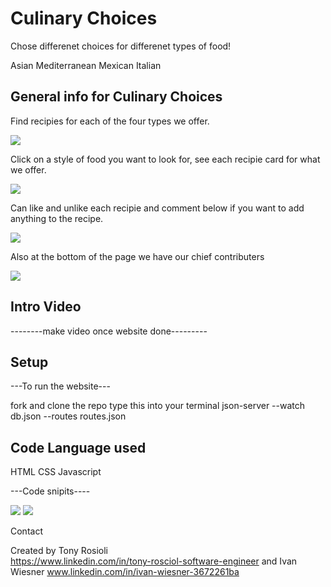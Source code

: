 <h1>Culinary Choices</h1>

Chose differenet choices for differenet types of food!

Asian
Mediterranean
Mexican
Italian

<h2>General info for Culinary Choices</h2>

Find recipies for each of the four types we offer.

<img src="https://i.imgur.com/7r7OCp9.png">

 Click on a style of food you want to look for, see each recipie card for what we offer.

<img src="https://i.imgur.com/loYdXPn.png">

 Can like and unlike each recipie and comment below if you want to add anything to the recipe.

 <img src="https://i.imgur.com/nqUfEt5.png">

 Also at the bottom of the page we have our chief contributers

<img src="https://i.imgur.com/vJIEZPT.png">

<h2>Intro Video</h2>
--------make video once website done---------

<h2>Setup</h2>

---To run the website---

fork and clone the repo
type this into your terminal
json-server --watch db.json --routes routes.json

<h2>Code Language used</h2>
HTML
CSS
Javascript

---Code snipits----

<img src="https://i.imgur.com/mOmTRGM.png">
<img src="https://i.imgur.com/9vXzZ7j.png">

Contact

Created by Tony Rosioli  
https://www.linkedin.com/in/tony-rosciol-software-engineer
and Ivan Wiesner 
www.linkedin.com/in/ivan-wiesner-3672261ba